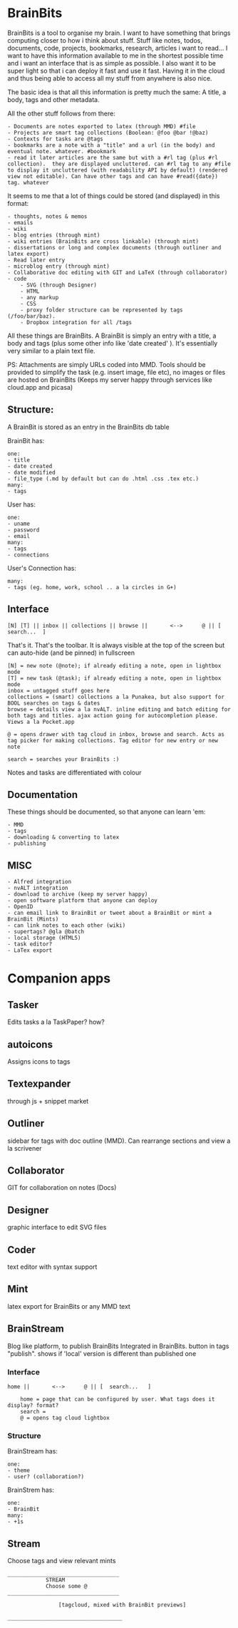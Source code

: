 # BrainBits

BrainBits is a tool to organise my brain. I want to have something that brings computing closer to how i think about stuff. Stuff like notes, todos, documents, code, projects, bookmarks, research, articles i want to read… I want to have this information available to me in the shortest possible time and i want an interface that is as simple as possible. I also want it to be super light so that i can deploy it fast and use it fast. Having it in the cloud and thus being able to access all my stuff from anywhere is also nice.

The basic idea is that all this information is pretty much the same: A title, a body, tags and other metadata.

All the other stuff follows from there:

	- Documents are notes exported to latex (through MMD) #file
	- Projects are smart tag collections (Boolean: @foo @bar !@baz)
	- Contexts for tasks are @tags
	- bookmarks are a note with a "title" and a url (in the body) and eventual note. whatever. #bookmark
	- read it later articles are the same but with a #rl tag (plus #rl collection).  they are displayed uncluttered. can #rl tag to any #file to display it uncluttered (with readability API by default) (rendered view not editable). Can have other tags and can have #read({date}) tag. whatever

It seems to me that a lot of things could be stored (and displayed) in this format:

	- thoughts, notes & memos
	- emails
	- wiki 
	- blog entries (through mint)
	- wiki entries (BrainBits are cross linkable) (through mint)
	- dissertations or long and complex documents (through outliner and latex export)
	- Read later entry
	- microblog entry (through mint)
	- Collaborative doc editing with GIT and LaTeX (through collaborator)
	- code
		- SVG (through Designer)
		- HTML
		- any markup
		- CSS
		- proxy folder structure can be represented by tags (/foo/bar/baz).
		- Dropbox integration for all /tags

All these things are BrainBits. A BrainBit is simply an entry with a title, a body and tags (plus some other info like 'date created' ). It's essentially very similar to a plain text file.

PS: Attachments are simply URLs coded into MMD. Tools should be provided to simplify the task (e.g. insert image, file etc), no images or files are hosted on BrainBits (Keeps my server happy through services like cloud.app and picasa)

## Structure:

A BrainBit is stored as an entry in the BrainBits db table 

BrainBit has:

	one:
	- title
	- date created
	- date modified
	- file_type (.md by default but can do .html .css .tex etc.)
	many:
	- tags
		
User has:
	
	one:
	- uname
	- password
	- email
	many:
	- tags
	- connections
	
User's Connection has:

	many:
	- tags (eg. home, work, school .. a la circles in G+)

## Interface

	[N] [T] || inbox || collections || browse ||       <-->      @ || [ search...  ]

That's it. That's the toolbar. It is always visible at the top of the screen but can auto-hide (and be pinned) in fullscreen

	[N] = new note (@note); if already editing a note, open in lightbox mode 
	[T] = new task (@task); if already editing a note, open in lightbox mode
	inbox = untagged stuff goes here
	collections = (smart) collections a la Punakea, but also support for  BOOL searches on tags & dates 
	browse = details view a la nvALT. inline editing and batch editing for both tags and titles. ajax action going for autocompletion please. Views a la Pocket.app
	
	@ = opens drawer with tag cloud in inbox, browse and search. Acts as tag picker for making collections. Tag editor for new entry or new note
	
	search = searches your BrainBits :)
	
Notes and tasks are differentiated with colour

## Documentation

These things should be documented, so that anyone can learn 'em:

	- MMD
	- tags
	- downloading & converting to latex
	- publishing

## MISC
	- Alfred integration
	- nvALT integration
	- download to archive (keep my server happy)
	- open software platform that anyone can deploy
	- OpenID
	- can email link to BrainBit or tweet about a BrainBit or mint a BrainBit (Mints)
	- can link notes to each other (wiki)
	- supertags? @gla @batch
	- local storage (HTML5)
	- task editor?
	- LaTex export

# Companion apps

## Tasker
Edits tasks a la TaskPaper? how?

## autoicons
Assigns icons to tags

## Textexpander
through js + snippet market
 
## Outliner
sidebar for tags with doc outline (MMD). Can rearrange sections and view a la scrivener
					
## Collaborator
GIT for collaboration on notes (Docs)

## Designer
 graphic interface to edit SVG files

## Coder
text editor with syntax support

## Mint
latex export for BrainBits or any MMD text
	
## BrainStream

Blog like platform, to publish BrainBits
Integrated in BrainBits.
button in tags "publish". shows if 'local' version is different than published one

### Interface
	home ||  	  <--> 		@ || [  search...   ] 
	
		home = page that can be configured by user. What tags does it display? format?
		search = 
		@ = opens tag cloud lightbox
### Structure

BrainStream has:

	one:
	- theme
	- user? (collaboration?)

BrainStrem has:

	one:
	- BrainBit
	many:
	- +1s
	
## Stream
Choose  tags and view relevant mints

	___________________________________
				STREAM
				Choose some @
	___________________________________
	
					[tagcloud, mixed with BrainBit previews]
					
	____________________________________